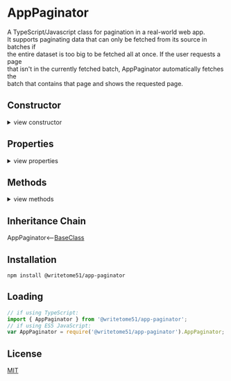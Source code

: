 # AppPaginator

A TypeScript/Javascript class for pagination in a real-world web app.   
It supports paginating data that can only be fetched from its source in batches if  
the entire dataset is too big to be fetched all at once.  If the user requests a page  
that isn't in the currently fetched batch, AppPaginator automatically fetches the  
batch that contains that page and shows the requested page.


## Constructor
<details>
<summary>view constructor</summary>

```ts
constructor(
    batchPaginator: { currentPage: any[] }, // Acts as the batch container.
        // batchPaginator contains a reference to the loaded batch.  The same instance must be
        // injected into `pageLoader`.
   
    pageLoader: PageLoader
)
```
</details>


## Properties
<details>
<summary>view properties</summary>

```ts
currentPageNumber : integer
    // Setting this automatically updates this.currentPage

currentPage : any[] // read-only
    // All items in the current page.
```
</details>


## Methods
<details>
<summary>view methods</summary>

```ts
reload() : void
    // Loads batch 1 and resets this.currentPageNumber to 1.
    // Intended to be called after the order of the entire dataset changes (like after sorting),
    // or after the total number of items changes.
```

</details>


## Inheritance Chain

AppPaginator<--[BaseClass](https://github.com/writetome51/typescript-base-class#baseclass)


## Installation

`npm install @writetome51/app-paginator`

## Loading
```ts
// if using TypeScript:
import { AppPaginator } from '@writetome51/app-paginator';
// if using ES5 JavaScript:
var AppPaginator = require('@writetome51/app-paginator').AppPaginator;
```

## License
[MIT](https://choosealicense.com/licenses/mit/)
